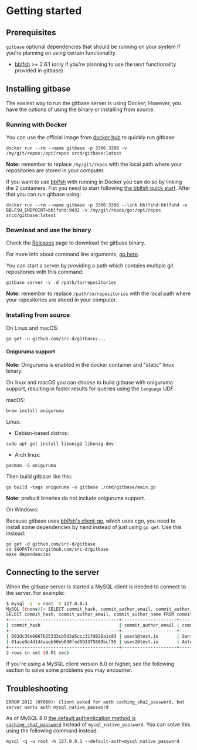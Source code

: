 # Getting started

## Prerequisites

`gitbase` optional dependencies that should be running on your system if you're planning on using certain functionality.

- [bblfsh](https://github.com/bblfsh/bblfshd) >= 2.6.1 (only if you're planning to use the `UAST` functionality provided in gitbase)

## Installing gitbase

The easiest way to run the gitbase server is using Docker; However, you have the options of using the binary or installing from source.

### Running with Docker

You can use the official image from [docker hub](https://hub.docker.com/r/srcd/gitbase/tags/) to quickly run gitbase:
```
docker run --rm --name gitbase -p 3306:3306 -v /my/git/repos:/opt/repos srcd/gitbase:latest
```

**Note:** remember to replace `/my/git/repos` with the local path where your repositories are stored in your computer.

If you want to use [bblfsh](https://github.com/bblfsh/bblfshd) with running in Docker you can do so by linking the 2 containers.
Fist you need to start following [the bblfsh quick start](https://github.com/bblfsh/bblfshd#quick-start). After that you can run gitbase using:
```
docker run --rm --name gitbase -p 3306:3306 --link bblfshd:bblfshd -e BBLFSH_ENDPOINT=bblfshd:9432 -v /my/git/repos/go:/opt/repos srcd/gitbase:latest
```

### Download and use the binary

Check the [Releases](https://github.com/src-d/gitbase/releases) page to download the gitbase binary.

For more info about command line arguments, [go here](/docs/using-gitbase/configuration.md#command-line-arguments).

You can start a server by providing a path which contains multiple git repositories with this command:

```
gitbase server -v -d /path/to/repositories
```

**Note:** remember to replace `/path/to/repositories` with the local path where your repositories are stored in your computer.

### Installing from source

On Linux and macOS:

```
go get -u github.com/src-d/gitbase/...
```

#### Oniguruma support

**Note:** Oniguruma is enabled in the docker container and "static" linux binary.

On linux and macOS you can choose to build gitbase with oniguruma support, resulting in faster results for queries using the `language` UDF.

macOS:

```
brew install oniguruma
```

Linux:

- Debian-based distros:
```
sudo apt-get install libonig2 libonig-dev
```
- Arch linux:
```
pacman -S oniguruma
```

Then build gitbase like this:

```
go build -tags oniguruma -o gitbase ./cmd/gitbase/main.go
```

**Note:** prebuilt binaries do not include oniguruma support.

On Windows:

Because gitbase uses [bblfsh's client-go](https://github.com/bblfsh/client-go), which uses cgo, you need to install some dependencies by hand instead of just using `go get`. Use this instead:

```
go get -d github.com/src-d/gitbase
cd $GOPATH/src/github.com/src-d/gitbase
make dependencies
```

## Connecting to the server

When the gitbase server is started a MySQL client is needed to connect to the server. For example:

```bash
$ mysql -q -u root -h 127.0.0.1
MySQL [(none)]> SELECT commit_hash, commit_author_email, commit_author_name FROM commits LIMIT 2;
SELECT commit_hash, commit_author_email, commit_author_name FROM commits LIMIT 2;
+------------------------------------------+---------------------+-----------------------+
| commit_hash                              | commit_author_email | commit_author_name    |
+------------------------------------------+---------------------+-----------------------+
| 003dc36e0067b25333cb5d3a5ccc31fd028a1c83 | user1@test.io       | Santiago M. Mola      |
| 01ace9e4d144aaeb50eb630fed993375609bcf55 | user2@test.io       | Antonio Navarro Perez |
+------------------------------------------+---------------------+-----------------------+
2 rows in set (0.01 sec)
```

If you're using a MySQL client version 8.0 or higher, see the following section to solve some problems you may encounter.

## Troubleshooting

```
ERROR 2012 (HY000): Client asked for auth caching_sha2_password, but server wants auth mysql_native_password
```

As of MySQL 8.0 [the default authentication method is `caching_sha2_password`](https://dev.mysql.com/doc/refman/8.0/en/caching-sha2-pluggable-authentication.html) instead of `mysql_native_password`. You can solve this using the following command instead:

```
mysql -q -u root -h 127.0.0.1 --default-auth=mysql_native_password
```

